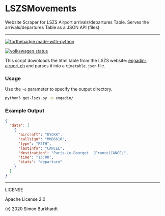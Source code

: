 # LSZSMovements
Website Scraper for LSZS Airport arrivals/departures Table.
Serves the arrivals/departures Table as a JSON API (files).

---

[![forthebadge made-with-python](http://ForTheBadge.com/images/badges/made-with-python.svg)](https://www.python.org/)

[![volkswagen status](https://auchenberg.github.io/volkswagen/volkswargen_ci.svg?v=1)](https://github.com/auchenberg/volkswagen)

This script downloads the html table from the LSZS website: [engadin-airport.ch](http://timetable.engadin-airport.ch/index.php) and parses it into a `timetable.json` file.


### Usage

Use the `-o` parameter to specify the output directory.

```bash
python3 get-lszs.py -o engadin/
```

### Example Output

```json
{
  "data": [
    {
      "aircraft": "OYCKK",
      "callsign": "MMD6616",
      "type": "F2TH",
      "lastinfo": "CANCEL",
      "destination": "Paris-Le-Bourget  (France)CANCEL",
      "time": "13:00",
      "stats": "departure"
    }
  ]
}
```

---

LICENSE

Apache License 2.0

(c) 2020 Simon Burkhardt


